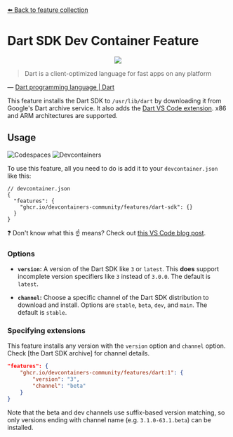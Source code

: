 [⬅️ Back to feature collection](https://devcontainers.community/features/)

# Dart SDK Dev Container Feature

<p align=center>
  <img src="https://thum.io/get/width/800/crop/600/noanimate/https://dart.dev/">
</p>

> Dart is a client-optimized language for fast apps on any platform

&mdash; [Dart programming language | Dart](https://dart.dev/)

This feature installs the Dart SDK to `/usr/lib/dart` by downloading it from
Google's Dart archive service. It also adds the [Dart VS Code extension]. x86
and ARM architectures are supported.

## Usage

![Codespaces](https://img.shields.io/static/v1?style=for-the-badge&message=Codespaces&color=181717&logo=GitHub&logoColor=FFFFFF&label=)
![Devcontainers](https://img.shields.io/static/v1?style=for-the-badge&message=Devcontainers&color=2496ED&logo=Docker&logoColor=FFFFFF&label=)

To use this feature, all you need to do is add it to your `devcontainer.json`
like this:

```jsonc
// devcontainer.json
{
  "features": {
    "ghcr.io/devcontainers-community/features/dart-sdk": {}
  }
}
```

❓ Don't know what this ☝ means? Check out [this VS Code blog post].

### Options

- **`version`:** A version of the Dart SDK like `3` or `latest`. This **does**
  support incomplete version specifiers like `3` instead of `3.0.0`. The default
  is `latest`.

- **`channel`:** Choose a specific channel of the Dart SDK distribution to
  download and install. Options are `stable`, `beta`, `dev`, and `main`. The
  default is `stable`.

### Specifying extensions

This feature installs any version with the `version` option and `channel`
option. Check [the Dart SDK archive] for channel details.

```json
"features": {
    "ghcr.io/devcontainers-community/features/dart:1": {
        "version": "3",
        "channel": "beta"
    }
}
```

Note that the beta and dev channels use suffix-based version matching, so only
versions ending with channel name (e.g. `3.1.0-63.1.beta`) can be installed.

<!-- prettier-ignore-start -->
[this vs code blog post]: https://code.visualstudio.com/blogs/2022/09/15/dev-container-features
[dart vs code extension]: https://marketplace.visualstudio.com/items?itemName=Dart-Code.dart-code
[Dart SDK archive]: https://dart.dev/get-dart/archive
<!-- prettier-ignore-end -->
